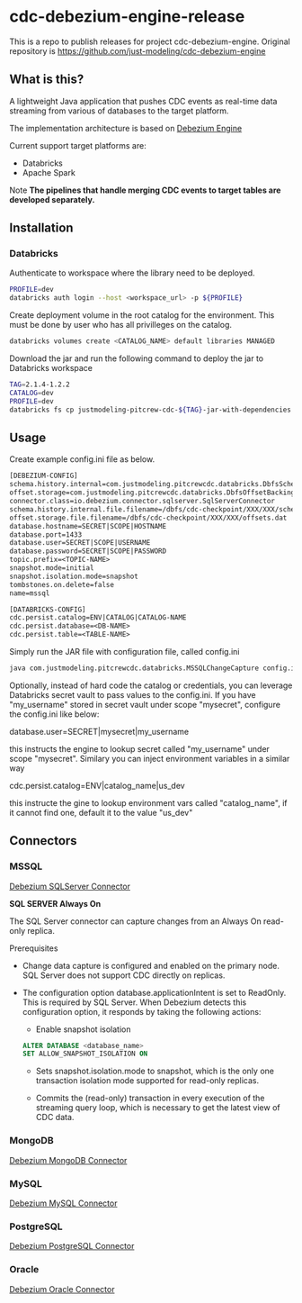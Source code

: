 # cdc-debezium-engine-release

This is a repo to publish releases for project cdc-debezium-engine. Original repository is https://github.com/just-modeling/cdc-debezium-engine

## What is this?

A lightweight Java application that pushes CDC events as real-time data streaming from various of databases to the target platform. 

The implementation architecture is based on [Debezium Engine](https://debezium.io/documentation/reference/2.1/development/engine.html)

Current support target platforms are: 

* Databricks
* Apache Spark

Note **The pipelines that handle merging CDC events to target tables are developed separately.**

## Installation 

### Databricks

Authenticate to workspace where the library need to be deployed.

```sh
PROFILE=dev
databricks auth login --host <workspace_url> -p ${PROFILE}
```

Create deployment volume in the root catalog for the environment. This must be done by user who has all privilleges on the catalog.

```sh
databricks volumes create <CATALOG_NAME> default libraries MANAGED
```

Download the jar and run the following command to deploy the jar to Databricks workspace

```sh
TAG=2.1.4-1.2.2
CATALOG=dev
PROFILE=dev
databricks fs cp justmodeling-pitcrew-cdc-${TAG}-jar-with-dependencies.jar dbfs:/Volumes/${CATALOG}/default/libraries/justmodeling-pitcrew-cdc-0.1.0-jar-with-dependencies.jar --overwrite -p ${PROFILE}
```

## Usage

Create example config.ini file as below.

```txt
[DEBEZIUM-CONFIG]
schema.history.internal=com.justmodeling.pitcrewcdc.databricks.DbfsSchemaHistory
offset.storage=com.justmodeling.pitcrewcdc.databricks.DbfsOffsetBackingStore
connector.class=io.debezium.connector.sqlserver.SqlServerConnector
schema.history.internal.file.filename=/dbfs/cdc-checkpoint/XXX/XXX/schema.dat
offset.storage.file.filename=/dbfs/cdc-checkpoint/XXX/XXX/offsets.dat
database.hostname=SECRET|SCOPE|HOSTNAME
database.port=1433
database.user=SECRET|SCOPE|USERNAME
database.password=SECRET|SCOPE|PASSWORD
topic.prefix=<TOPIC-NAME>
snapshot.mode=initial
snapshot.isolation.mode=snapshot
tombstones.on.delete=false
name=mssql

[DATABRICKS-CONFIG]
cdc.persist.catalog=ENV|CATALOG|CATALOG-NAME
cdc.persist.database=<DB-NAME>
cdc.persist.table=<TABLE-NAME>
```

Simply run the JAR file with configuration file, called config.ini

```bash
java com.justmodeling.pitcrewcdc.databricks.MSSQLChangeCapture config.ini
```

Optionally, instead of hard code the catalog or credentials, you can leverage Databricks secret vault to 
pass values to the config.ini. If you have "my_username" stored in secret vault under scope "mysecret", configure 
the config.ini like below:

database.user=SECRET|mysecret|my_username

this instructs the engine to lookup secret called "my_username" under scope "mysecret". Similary you can inject environment
variables in a similar way

cdc.persist.catalog=ENV|catalog_name|us_dev

this instructe the gine to lookup environment vars called "catalog_name", if it cannot find one, default it to the value "us_dev"


## Connectors

### MSSQL

[Debezium SQLServer Connector](https://debezium.io/documentation/reference/2.1/connectors/sqlserver.html)

**SQL SERVER Always On**

The SQL Server connector can capture changes from an Always On read-only replica.

Prerequisites
* Change data capture is configured and enabled on the primary node. SQL Server does not support CDC directly on replicas.

* The configuration option database.applicationIntent is set to ReadOnly. This is required by SQL Server. When Debezium detects this configuration option, it responds by taking the following actions:

    * Enable snapshot isolation
    ```sql
    ALTER DATABASE <database_name>  
    SET ALLOW_SNAPSHOT_ISOLATION ON 
    ```

    * Sets snapshot.isolation.mode to snapshot, which is the only one transaction isolation mode supported for read-only replicas. 

    * Commits the (read-only) transaction in every execution of the streaming query loop, which is necessary to get the latest view of CDC data.

### MongoDB

[Debezium MongoDB Connector](https://debezium.io/documentation/reference/2.1/connectors/mongodb.html)

### MySQL

[Debezium MySQL Connector](https://debezium.io/documentation/reference/2.1/connectors/mysql.html)

### PostgreSQL

[Debezium PostgreSQL Connector](https://debezium.io/documentation/reference/2.1/connectors/postgresql.html)

### Oracle

[Debezium Oracle Connector](https://debezium.io/documentation/reference/2.1/connectors/oracle.html)